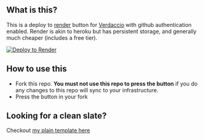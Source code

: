 ## What is this?

This is a deploy to [render](https://render.com) button for [Verdaccio](https://verdaccio.org/) with github authentication enabled. Render is akin to heroku but has persistent storage, and generally much cheaper (includes a free tier).

[![Deploy to Render](https://render.com/images/deploy-to-render-button.svg)](https://render.com/deploy)

## How to use this

* Fork this repo. **You must not use this repo to press the button** if you do any changes to this repo will sync to your infrastructure.
* Press the button in your fork


## Looking for a clean slate?

Checkout [my plain template here](https://github.com/TerribleDev/verdaccio-deploy-to-render)